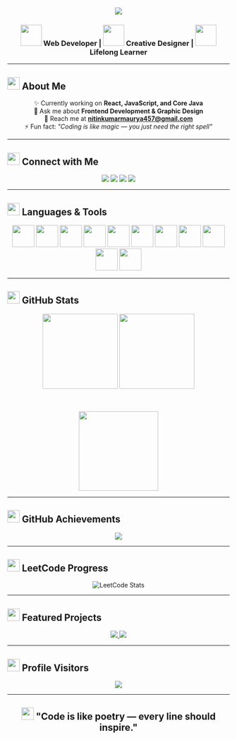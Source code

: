 <!-- Typing SVG -->
<h1 align="center">
  <img src="https://readme-typing-svg.herokuapp.com?font=Fira+Code&weight=500&size=28&pause=1000&color=00C0FF&center=true&vCenter=true&random=false&width=600&lines=Hi+👋,+I'm+Nitin+Kumar+Maurya;A+Passionate+Frontend+Developer;Building+Websites+that+Inspire;Always+Learning+New+Things">
</h1>

<h3 align="center">
  <img src="https://media.giphy.com/media/L8K62iTDkzGX6/giphy.gif" width="48"/> Web Developer |  
  <img src="https://media.giphy.com/media/26xBs7GQ9QNwRkUuA/giphy.gif" width="48"/> Creative Designer |  
  <img src="https://media.giphy.com/media/j0HjChGV0J44KrrlGv/giphy.gif" width="48"/> Lifelong Learner
</h3>

---

## <img src="https://media.giphy.com/media/dWesBcTLavkZuG35MI/giphy.gif" width="28"/> About Me  
<div align="center">
  
✨ Currently working on **React, JavaScript, and Core Java**  
💬 Ask me about **Frontend Development & Graphic Design**  
📧 Reach me at **nitinkumarmaurya457@gmail.com**  
⚡ Fun fact: *"Coding is like magic — you just need the right spell"*  

</div>

---

## <img src="https://media.giphy.com/media/du3J3cXyzhj75IOgvA/giphy.gif" width="28"/> Connect with Me
<p align="center">
  <a href="https://linkedin.com/in/nitin-kumar-maurya"><img src="https://img.shields.io/badge/-LinkedIn-0077B5?style=for-the-badge&logo=Linkedin&logoColor=white"/></a>
  <a href="https://leetcode.com/nitinkumarmaurya457"><img src="https://img.shields.io/badge/-LeetCode-FFA116?style=for-the-badge&logo=LeetCode&logoColor=black"/></a>
  <a href="https://www.hackerrank.com/nitinmaurya16788"><img src="https://img.shields.io/badge/-HackerRank-2EC866?style=for-the-badge&logo=HackerRank&logoColor=white"/></a>
  <a href="https://www.codechef.com/users/nitin_53"><img src="https://img.shields.io/badge/-CodeChef-5B4638?style=for-the-badge&logo=CodeChef&logoColor=white"/></a>
</p>

---

## <img src="https://media.giphy.com/media/QssGEmpkyEOhBCb7e1/giphy.gif" width="28"/> Languages & Tools

<p align="center">
  <a href="https://react.dev/" title="React"><img src="https://skillicons.dev/icons?i=react" width="50"/></a>
  <a href="https://developer.mozilla.org/en-US/docs/Web/JavaScript" title="JavaScript"><img src="https://skillicons.dev/icons?i=js" width="50"/></a>
  <a href="https://www.typescriptlang.org/" title="TypeScript"><img src="https://skillicons.dev/icons?i=ts" width="50"/></a>
  <a href="https://www.java.com/" title="Java"><img src="https://skillicons.dev/icons?i=java" width="50"/></a>
  <a href="https://developer.mozilla.org/en-US/docs/Web/HTML" title="HTML5"><img src="https://skillicons.dev/icons?i=html" width="50"/></a>
  <a href="https://developer.mozilla.org/en-US/docs/Web/CSS" title="CSS3"><img src="https://skillicons.dev/icons?i=css" width="50"/></a>
  <a href="https://www.mysql.com/" title="MySQL"><img src="https://skillicons.dev/icons?i=mysql" width="50"/></a>
  <a href="https://getbootstrap.com/" title="Bootstrap"><img src="https://skillicons.dev/icons?i=bootstrap" width="50"/></a>
  <a href="https://git-scm.com/" title="Git"><img src="https://skillicons.dev/icons?i=git" width="50"/></a>
  <a href="https://www.figma.com/" title="Figma"><img src="https://skillicons.dev/icons?i=figma" width="50"/></a>
  <a href="https://en.wikipedia.org/wiki/C_(programming_language)" title="C Language"><img src="https://skillicons.dev/icons?i=c" width="50"/></a>
</p>

---

## <img src="https://media.giphy.com/media/LnQjpWaON8nhr21vNW/giphy.gif" width="28"/> GitHub Stats
<div align="center">

<img src="https://github-readme-stats.vercel.app/api?username=nitin-175&show_icons=true&theme=tokyonight&hide_border=true" height="170"/>
<img src="https://github-readme-stats.vercel.app/api/top-langs/?username=nitin-175&layout=compact&theme=tokyonight&hide_border=true" height="170"/>

<br><br>
<img src="https://streak-stats.demolab.com?user=nitin-175&theme=tokyonight&hide_border=true" height="180"/>

</div>

---

## <img src="https://media.giphy.com/media/xUA7bdpLxQhsSQdyog/giphy.gif" width="28"/> GitHub Achievements
<p align="center">
  <img src="https://github-profile-trophy.vercel.app/?username=nitin-175&theme=onedark&row=1&column=6" />
</p>

---

## <img src="https://media.giphy.com/media/ObNTw8Uzwy6KQ/giphy.gif" width="28"/> LeetCode Progress
<p align="center">
  <img src="https://leetcard.jacoblin.cool/nitinkumarmaurya457?theme=dark&font=Karma&ext=heatmap" alt="LeetCode Stats" />
</p>

---

## <img src="https://media.giphy.com/media/U3qYN8S0j3bpK/giphy.gif" width="28"/> Featured Projects  
<p align="center">
  <a href="https://github.com/nitin-175/DiziFrontend">
    <img src="https://github-readme-stats.vercel.app/api/pin/?username=nitin-175&repo=DiziFrontend&theme=tokyonight&hide_border=true" />
  </a>
  <a href="https://github.com/nitin-175/nitin-175">
    <img src="https://github-readme-stats.vercel.app/api/pin/?username=nitin-175&repo=nitin-175&theme=tokyonight&hide_border=true" />
  </a>
</p>

---

## <img src="https://media.giphy.com/media/hpXdHPfFI5wTABdDx9/giphy.gif" width="28"/> Profile Visitors
<p align="center">
  <img src="https://komarev.com/ghpvc/?username=nitin-175&label=🌟+Profile+Views&color=ff69b4&style=for-the-badge" />
</p>

---

<h2 align="center">
  <img src="https://media.giphy.com/media/kBZBlLVlfECvOQAVno/giphy.gif" width="28"/> "Code is like poetry — every line should inspire."
</h2>
